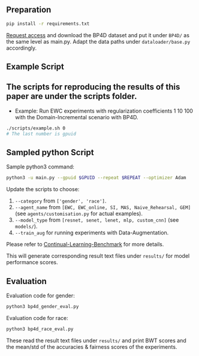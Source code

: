 ## Preparation
```bash
pip install -r requirements.txt
```
[Request access](https://www.cs.binghamton.edu/~lijun/Research/3DFE/3DFE_Analysis.html) and download the BP4D dataset and put it under  ```BP4D/``` as the same level as main.py.
Adapt the data paths under ```dataloader/base.py``` accordingly.

## Example Script
The scripts for reproducing the results of this paper are under the scripts folder.
- 
- Example: Run EWC experiments with regularization coefficients 1 10 100 with the Domain-Incremental scenario with BP4D.  
```bash
./scripts/example.sh 0
# The last number is gpuid
```
## Sampled python Script
Sample python3 command:
```bash
python3 -u main.py --gpuid $GPUID --repeat $REPEAT --optimizer Adam    --no_class_remap --force_out_dim 7 --schedule 25 --batch_size 24 --model_type custom_cnn --model_name Net  --agent_type customization  --agent_name EWC  --lr 0.0001 --reg_coef 10 100  --category gender --train_aug
```

Update the scripts to choose:
1. ```--category``` from ```['gender', 'race']```.
2. ```--agent_name``` from ```[EWC, EWC_online, SI, MAS, Naive_Rehearsal, GEM]``` (see ```agents/customisation.py``` for actual examples). 
3. ```--model_type``` from ```[resnet, senet, lenet, mlp, custom_cnn]``` (see ```models/```).
4. `````--train_aug````` for running experiments with Data-Augmentation. 

Please refer to [Continual-Learning-Benchmark](https://github.com/GT-RIPL/Continual-Learning-Benchmark) for more details.

This will generate corresponding result text files under ```results/``` for model performance scores.
## Evaluation

Evaluation code for gender: 
```bash
python3 bp4d_gender_eval.py
```
Evaluation code for race:
```bash
python3 bp4d_race_eval.py
```

These read the result text files under ```results/``` and print BWT scores and the mean/std of the accuracies & fairness scores of the experiments.
